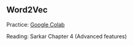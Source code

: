 ## Word2Vec

<object data="_static/word2vec.pdf" width="950" height="650" type='application/pdf'/></object>


Practice: [Google Colab](https://colab.research.google.com/drive/1jcHcnsHmF17drngA7c56JQ4kuCoENViu?usp=sharing)

Reading: Sarkar Chapter 4 (Advanced features)